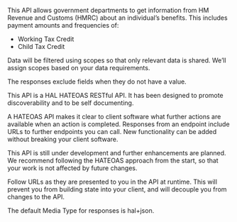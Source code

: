 This API allows government departments to get information from HM Revenue and Customs (HMRC) about an individual’s benefits. This includes payment amounts and frequencies of:

- Working Tax Credit
- Child Tax Credit

Data will be filtered using scopes so that only relevant data is shared. We’ll assign scopes
based on your data requirements.

The responses exclude fields when they do not have a value.

This API is a HAL HATEOAS RESTful API. It has been designed to promote discoverability and to be self documenting.

A HATEOAS API makes it clear to client software what further actions are available when an action is completed. Responses from an endpoint include URLs to further endpoints you can call. New functionality can be added without breaking your client software.

This API is still under development and further enhancements are planned. We recommend following the HATEOAS approach from the start, so that your work is not affected by future changes.

Follow URLs as they are presented to you in the API at runtime. This will prevent you from building state into your client, and will decouple you from changes to the API.

The default Media Type for responses is hal+json.
